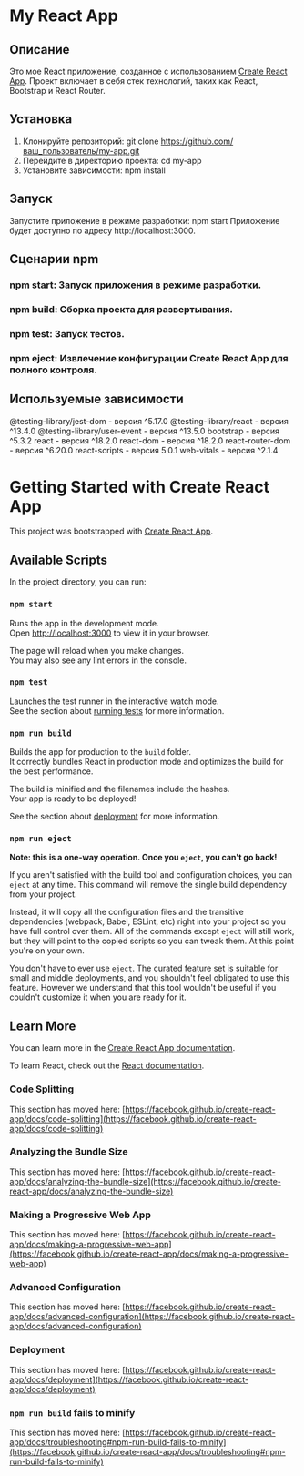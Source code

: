 # My React App

## Описание

Это мое React приложение, созданное с использованием [Create React App](https://create-react-app.dev/). Проект включает в себя стек технологий, таких как React, Bootstrap и React Router.

## Установка

1. Клонируйте репозиторий:
   git clone https://github.com/ваш_пользователь/my-app.git
2. Перейдите в директорию проекта:
   cd my-app
3. Установите зависимости:
   npm install
## Запуск
Запустите приложение в режиме разработки:
   npm start
Приложение будет доступно по адресу http://localhost:3000.
## Сценарии npm
  ### npm start: Запуск приложения в режиме разработки.
  ### npm build: Сборка проекта для развертывания.
  ### npm test: Запуск тестов.
  ### npm eject: Извлечение конфигурации Create React App для полного контроля.
## Используемые зависимости
  @testing-library/jest-dom - версия ^5.17.0
  @testing-library/react - версия ^13.4.0
  @testing-library/user-event - версия ^13.5.0
  bootstrap - версия ^5.3.2
  react - версия ^18.2.0
  react-dom - версия ^18.2.0
  react-router-dom - версия ^6.20.0
  react-scripts - версия 5.0.1
  web-vitals - версия ^2.1.4


# Getting Started with Create React App

This project was bootstrapped with [Create React App](https://github.com/facebook/create-react-app).

## Available Scripts

In the project directory, you can run:

### `npm start`

Runs the app in the development mode.\
Open [http://localhost:3000](http://localhost:3000) to view it in your browser.

The page will reload when you make changes.\
You may also see any lint errors in the console.

### `npm test`

Launches the test runner in the interactive watch mode.\
See the section about [running tests](https://facebook.github.io/create-react-app/docs/running-tests) for more information.

### `npm run build`

Builds the app for production to the `build` folder.\
It correctly bundles React in production mode and optimizes the build for the best performance.

The build is minified and the filenames include the hashes.\
Your app is ready to be deployed!

See the section about [deployment](https://facebook.github.io/create-react-app/docs/deployment) for more information.

### `npm run eject`

**Note: this is a one-way operation. Once you `eject`, you can't go back!**

If you aren't satisfied with the build tool and configuration choices, you can `eject` at any time. This command will remove the single build dependency from your project.

Instead, it will copy all the configuration files and the transitive dependencies (webpack, Babel, ESLint, etc) right into your project so you have full control over them. All of the commands except `eject` will still work, but they will point to the copied scripts so you can tweak them. At this point you're on your own.

You don't have to ever use `eject`. The curated feature set is suitable for small and middle deployments, and you shouldn't feel obligated to use this feature. However we understand that this tool wouldn't be useful if you couldn't customize it when you are ready for it.

## Learn More

You can learn more in the [Create React App documentation](https://facebook.github.io/create-react-app/docs/getting-started).

To learn React, check out the [React documentation](https://reactjs.org/).

### Code Splitting

This section has moved here: [https://facebook.github.io/create-react-app/docs/code-splitting](https://facebook.github.io/create-react-app/docs/code-splitting)

### Analyzing the Bundle Size

This section has moved here: [https://facebook.github.io/create-react-app/docs/analyzing-the-bundle-size](https://facebook.github.io/create-react-app/docs/analyzing-the-bundle-size)

### Making a Progressive Web App

This section has moved here: [https://facebook.github.io/create-react-app/docs/making-a-progressive-web-app](https://facebook.github.io/create-react-app/docs/making-a-progressive-web-app)

### Advanced Configuration

This section has moved here: [https://facebook.github.io/create-react-app/docs/advanced-configuration](https://facebook.github.io/create-react-app/docs/advanced-configuration)

### Deployment

This section has moved here: [https://facebook.github.io/create-react-app/docs/deployment](https://facebook.github.io/create-react-app/docs/deployment)

### `npm run build` fails to minify

This section has moved here: [https://facebook.github.io/create-react-app/docs/troubleshooting#npm-run-build-fails-to-minify](https://facebook.github.io/create-react-app/docs/troubleshooting#npm-run-build-fails-to-minify)
